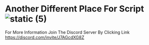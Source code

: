 # Another Different Place For Script ![static (5)](https://github.com/thanhdat4461/BaconScripter/assets/125394392/135afa4f-a2c0-4dd3-b084-d6fe29965a52)
For More Information Join The Discord Server By Clicking Link
https://discord.com/invite/J7AGcdXG8Z
